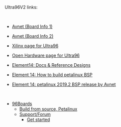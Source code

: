 

Ultra96V2 links:

</br>

- [Avnet (Board Info 1)](https://www.avnet.com/wps/portal/us/products/new-product-introductions/npi/aes-ultra96-v2/)
- [Avnet (Board Info 2)](https://www.avnet.com/wps/portal/us/products/avnet-boards/avnet-board-families/ultra96-v2/)


- [Xilinx page for Ultra96](https://www.xilinx.com/products/boards-and-kits/1-vad4rl.html)
- [Open Hardware page for Ultra96](https://ohwr.org/project/soc-course/wikis/Avnet-Ultra96-V2)

- [Element14: Docs & Reference Designs](https://community.element14.com/products/devtools/avnetboardscommunity/w/boards/23079/ultra96-v2?ICID=avnetboards-cmtyfeature-widget)
- [Element 14: How to build petalinux BSP](https://www.element14.com/community/groups/fpga-group/blog/2020/05/01/petalinux-git-howto)
- [Element 14: petalinux 2019.2 BSP release by Avnet](https://www.element14.com/community/groups/fpga-group/blog/2020/02/24/new-petalinux-20192-bsp-for-ultra96-v2)

</br>

- [96Boards](https://www.96boards.org/product/ultra96)
    - [Build from source, Petalinux](https://www.96boards.org/documentation/consumer/ultra96/ultra96-v2/build/peta-linux.md.html)
    - [Support/Forum](https://discuss.96boards.org/c/products/ultra96/29)
        - [Get started](https://discuss.96boards.org/t/best-way-to-get-started-with-ultra96v2-and-petalinux/9483)


</br>
</br>
